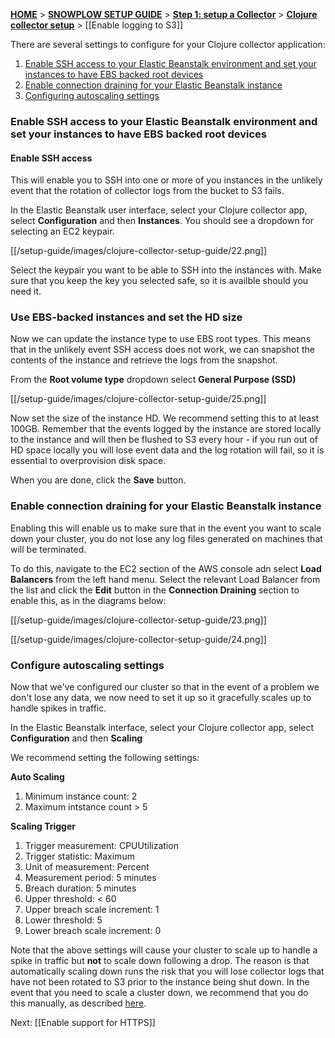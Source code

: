 [**HOME**](Home) > [**SNOWPLOW SETUP GUIDE**](Setting-up-Snowplow) > [**Step 1: setup a Collector**](Setting-up-a-Collector) > [**Clojure collector setup**](setting-up-the-clojure-collector) > [[Enable logging to S3]]

There are several settings to configure for your Clojure collector application:

1. [Enable SSH access to your Elastic Beanstalk environment and set your instances to have EBS backed root devices](#enable-ssh-access-to-your-elastic-beanstalk-environment-and-set-your-instances-to-have-ebs-backed-root-devices)
2. [Enable connection draining for your Elastic Beanstalk instance](#enable-connection-draining-for-your-elastic-beanstalk-instance)
3. [Configuring autoscaling settings](#configure-autoscaling-settings)

### Enable SSH access to your Elastic Beanstalk environment and set your instances to have EBS backed root devices

#### Enable SSH access

This will enable you to SSH into one or more of you instances in the unlikely event that the rotation of collector logs from the bucket to S3 fails.

In the Elastic Beanstalk user interface, select your Clojure collector app, select **Configuration** and then **Instances**. You should see a dropdown for selecting an EC2 keypair.

[[/setup-guide/images/clojure-collector-setup-guide/22.png]]

Select the keypair you want to be able to SSH into the instances with. Make sure that you keep the key you selected safe, so it is availble should you need it.

### Use EBS-backed instances and set the HD size

Now we can update the instance type to use EBS root types. This means that in the unlikely event SSH access does not work, we can snapshot the contents of the instance and retrieve the logs from the snapshot.

From the **Root volume type** dropdown select **General Purpose (SSD)**

[[/setup-guide/images/clojure-collector-setup-guide/25.png]]

Now set the size of the instance HD. We recommend setting this to at least 100GB. Remember that the events logged by the instance are stored locally to the instance and will then be flushed to S3 every hour - if you run out of HD space locally you will lose event data and the log rotation will fail, so it is essential to overprovision disk space.

When you are done, click the **Save** button. 

### Enable connection draining for your Elastic Beanstalk instance

Enabling this will enable us to make sure that in the event you want to scale down your cluster, you do not lose any log files generated on machines that will be terminated.

To do this, navigate to the EC2 section of the AWS console adn select **Load Balancers** from the left hand menu. Select the relevant Load Balancer from the list and click the **Edit** button in the **Connection Draining** section to enable this, as in the diagrams below:

[[/setup-guide/images/clojure-collector-setup-guide/23.png]]

[[/setup-guide/images/clojure-collector-setup-guide/24.png]]


### Configure autoscaling settings

Now that we've configured our cluster so that in the event of a problem we don't lose any data, we now need to set it up so it gracefully scales up to handle spikes in traffic.

In the Elastic Beanstalk interface, select your Clojure collector app, select **Configuration** and then **Scaling**

We recommend setting the following settings:

**Auto Scaling**

1. Minimum instance count: 2
2. Maximum intstance count > 5

**Scaling Trigger**

1. Trigger measurement: CPUUtilization
2. Trigger statistic: Maximum
3. Unit of measurement: Percent
4. Measurement period: 5 minutes
5. Breach duration: 5 minutes
6. Upper threshold: < 60
7. Upper breach scale increment: 1
8. Lower threshold: 5
9. Lower breach scale increment: 0

Note that the above settings will cause your cluster to scale up to handle a spike in traffic but **not** to scale down following a drop. The reason is that automatically scaling down runs the risk that you will lose collector logs that have not been rotated to S3 prior to the instance being shut down. In the event that you need to scale a cluster down, we recommend that you do this manually, as described [here](Troubleshooting-Clojure-Collector-instances-to-prevent-data-loss).

Next: [[Enable support for HTTPS]]